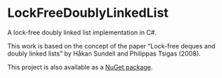 LockFreeDoublyLinkedList
========================

A lock-free doubly linked list implementation in C#.

This work is based on the concept of the paper “Lock-free deques and doubly linked lists”
by Håkan Sundell and Philippas Tsigas (2008).

This project is also available as a [NuGet package](https://www.nuget.org/packages/LockFreeDoublyLinkedList/).

